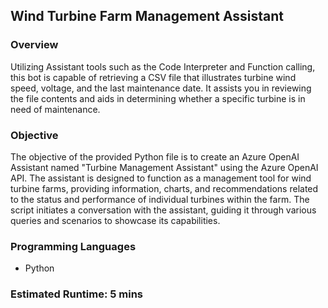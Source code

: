 
## Wind Turbine Farm Management Assistant

### Overview

Utilizing Assistant tools such as the Code Interpreter and Function calling, this bot is capable of retrieving a CSV file that illustrates turbine wind speed, voltage, and the last maintenance date. It assists you in reviewing the file contents and aids in determining whether a specific turbine is in need of maintenance.

### Objective

The objective of the provided Python file is to create an Azure OpenAI Assistant named "Turbine Management Assistant" using the Azure OpenAI API. The assistant is designed to function as a management tool for wind turbine farms, providing information, charts, and recommendations related to the status and performance of individual turbines within the farm. The script initiates a conversation with the assistant, guiding it through various queries and scenarios to showcase its capabilities.

### Programming Languages
 - Python

### Estimated Runtime: 5 mins
